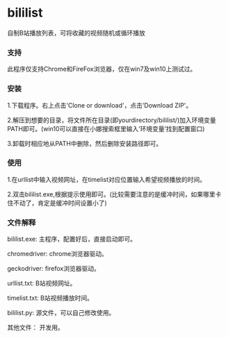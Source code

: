 # bililist
自制B站播放列表，可将收藏的视频随机或循环播放
### 支持
此程序仅支持Chrome和FireFox浏览器，仅在win7及win10上测试过。
### 安装
1.下载程序。右上点击'Clone or download'，点击'Download ZIP'。

2.解压到想要的目录，将文件所在目录(即yourdirectory/bililist/)加入环境变量PATH即可。(win10可以直接在小娜搜索框里输入‘环境变量’找到配置窗口)

3.卸载时相应地从PATH中删除，然后删除安装路径即可。
### 使用
1.在urllist中输入视频网址，在timelist对应位置输入希望视频播放的时间。

2.双击bililist.exe,根据提示使用即可。(比较需要注意的是缓冲时间，如果哪里卡住不动了，肯定是缓冲时间设置小了)
### 文件解释
bililist.exe: 主程序，配置好后，直接启动即可。

chromedriver: chrome浏览器驱动。

geckodriver:  firefox浏览器驱动。

urllist.txt:  B站视频网址。

timelist.txt: B站视频播放时间。

bililist.py:  源文件，可以自己修改使用。

其他文件：     开发用。
